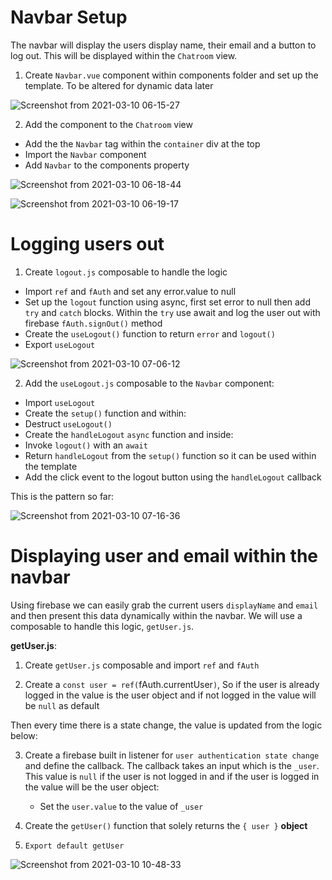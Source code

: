 # Navbar Setup

The navbar will display the users display name, their email and a button to log out. This will be displayed within the `Chatroom` view.

1. Create `Navbar.vue` component within components folder and set up the template. To be altered for dynamic data later

![Screenshot from 2021-03-10 06-15-27](https://user-images.githubusercontent.com/73107656/110584998-08d9b780-8168-11eb-973e-c02e887de996.png)

2. Add the component to the `Chatroom` view

- Add the the `Navbar` tag within the `container` div at the top
- Import the `Navbar` component
- Add `Navbar` to the components property

![Screenshot from 2021-03-10 06-18-44](https://user-images.githubusercontent.com/73107656/110585267-7ab20100-8168-11eb-8f27-bd9d0a7c85ec.png)

![Screenshot from 2021-03-10 06-19-17](https://user-images.githubusercontent.com/73107656/110585344-90272b00-8168-11eb-9ffb-942161d25cde.png)


# Logging users out

1. Create `logout.js` composable to handle the logic

- Import `ref` and `fAuth` and set any error.value to null
- Set up the `logout` function using async, first set error to null then add `try` and `catch` blocks. Within the `try` use await and log the user out with firebase `fAuth.signOut()` method
- Create the `useLogout()` function to return `error` and `logout()` 
- Export `useLogout`

![Screenshot from 2021-03-10 07-06-12](https://user-images.githubusercontent.com/73107656/110590005-1ba3ba80-816f-11eb-91d1-534345bbc4a1.png)

2. Add the `useLogout.js` composable to the `Navbar` component:

- Import `useLogout`
- Create the `setup()` function and within:
- Destruct `useLogout()` 
- Create the `handleLogout` `async` function and inside:
- Invoke `logout()` with an `await`
- Return `handleLogout` from the `setup()` function so it can be used within the template
- Add the click event to the logout button using the `handleLogout` callback

This is the pattern so far:

![Screenshot from 2021-03-10 07-16-36](https://user-images.githubusercontent.com/73107656/110591113-90c3bf80-8170-11eb-9d26-88978d62cc9e.png)


# Displaying user and email within the navbar

Using firebase we can easily grab the current users `displayName` and `email` and then present this data dynamically within the navbar.  We will use a composable to handle this logic, `getUser.js`. 

**getUser.js**:

1. Create `getUser.js` composable and import `ref` and `fAuth`

2. Create a `const user = ref(`fAuth.currentUser`)`, So if the user is already logged in the value is the user object and if not logged in the value will be `null` as default

Then every time there is a state change, the value is updated from the logic below:

3. Create a firebase built in listener for `user authentication state change` and define the callback.  The callback takes an input which is the `_user`.  This value is `null` if the user is not logged in and if the user is logged in the value will be the user object:

    - Set the `user.value` to the value of `_user`

4. Create the `getUser()` function that solely returns the `{ user }` **object**

5. `Export default getUser`

![Screenshot from 2021-03-10 10-48-33](https://user-images.githubusercontent.com/73107656/110617976-2e79b780-818e-11eb-98e7-93ffb91cb586.png)
 


